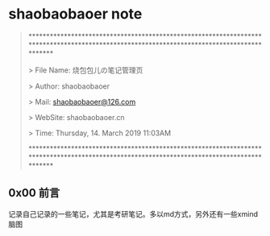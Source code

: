 # shaobaobaoer note

>  \*******************************************************************************************************************************************
>
>  \> File Name: 烧包包儿の笔记管理页
>
>  \>  Author: shaobaobaoer
>
>  \>  Mail: shaobaobaoer@126.com
>
>  \>  WebSite: shaobaobaoer.cn
>
>  \>  Time: Thursday, 14. March 2019 11:03AM
>
>  \*******************************************************************************************************************************************
        

## 0x00 前言

记录自己记录的一些笔记，尤其是考研笔记。多以md方式，另外还有一些xmind脑图

